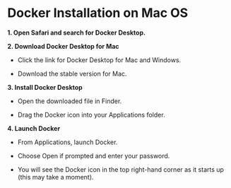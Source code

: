 # Docker Installation on Mac OS
**1. Open Safari and search for Docker Desktop.**

**2. Download Docker Desktop for Mac**

* Click the link for Docker Desktop for Mac and Windows.

* Download the stable version for Mac.

**3. Install Docker Desktop**

* Open the downloaded file in Finder.

* Drag the Docker icon into your Applications folder.

**4. Launch Docker**

* From Applications, launch Docker.

* Choose Open if prompted and enter your password.

* You will see the Docker icon in the top right-hand corner as it starts up (this may take a moment).